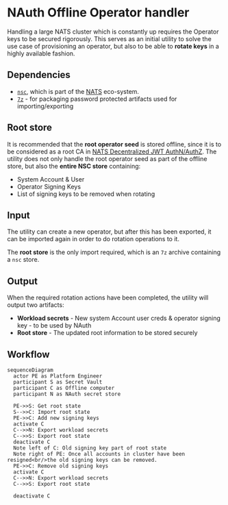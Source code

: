 # NAuth Offline Operator handler

Handling a large NATS cluster which is constantly up requires the Operator keys to be secured rigorously. This serves as
an initial utility to solve the use case of provisioning an operator, but also to be able to **rotate keys** in a highly
available fashion.

## Dependencies
- [`nsc`](https://github.com/nats-io/nsc), which is part of the [NATS](https://nats.io) eco-system.
- [`7z`](https://www.7-zip.org/) - for packaging password protected artifacts used for importing/exporting

## Root store
It is recommended that the **root operator seed** is stored offline, since it is to be considered as a root CA in
[NATS Decentralized JWT AuthN/AuthZ](https://docs.nats.io/running-a-nats-service/configuration/securing_nats/auth_intro/jwt). The utility does not only handle the root operator seed as part of the
offline store, but also the **entire NSC store** containing:
- System Account & User
- Operator Signing Keys
- List of signing keys to be removed when rotating

## Input
The utility can create a new operator, but after this has been exported, it can be imported again in order to do
rotation operations to it.

The **root store** is the only import required, which is an `7z` archive containing a `nsc` store.

## Output
When the required rotation actions have been completed, the utility will output two artifacts:
- **Workload secrets** - New system Account user creds & operator signing key - to be used by NAuth
- **Root store** - The updated root information to be stored securely

## Workflow
```mermaid
sequenceDiagram
  actor PE as Platform Engineer
  participant S as Secret Vault
  participant C as Offline computer
  participant N as NAuth secret store

  PE->>S: Get root state
  S-->>C: Import root state
  PE->>C: Add new signing keys
  activate C
  C-->>N: Export workload secrets
  C-->>S: Export root state
  deactivate C
  Note left of C: Old signing key part of root state
  Note right of PE: Once all accounts in cluster have been resigned<br/>the old signing keys can be removed.
  PE->>C: Remove old signing keys
  activate C
  C-->>N: Export workload secrets
  C-->>S: Export root state

  deactivate C
```

